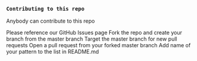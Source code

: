 ### `Contributing to this repo`

Anybody can contribute to this repo

Please reference our GitHub Issues page
Fork the repo and create your branch from the master branch
Target the master branch for new pull requests
Open a pull request from your forked master branch
Add name of your pattern to the list in README.md
